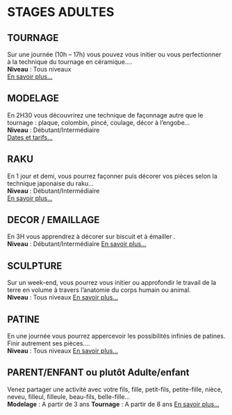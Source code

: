 # STAGES ADULTES
<!--
## Nom de la technique
_phrase d'accroche_
Durée :
Niveau : 
Tarif :
[En savoir plus...](page-technique)
-->
## TOURNAGE  
Sur une journée (10h – 17h) vous pouvez vous initier ou vous perfectionner à la technique du tournage en céramique.…   
**Niveau** : Tous niveaux    
[En savoir plus...](tournage_adultes)

## MODELAGE
En 2H30 vous découvrirez une technique de façonnage autre que le tournage : plaque, colombin, pincé, coulage, décor à l’engobe…   
**Niveau** : Débutant/Intermédiaire   
[Dates et tarifs...](modelage-adultes)

## RAKU  
En 1 jour et demi, vous pourrez façonner puis décorer vos pièces selon la technique japonaise du raku…   
**Niveau** : Débutant/Intermédiaire   
[En savoir plus...](raku_adultes) 

## DECOR / EMAILLAGE    
En 3H vous apprendrez à décorer sur biscuit et à émailler .    
**Niveau** : Débutant/Intermédiaire
[En savoir plus...](émaillage_adultes)

## SCULPTURE      
Sur un week-end, vous pourrez vous initier ou approfondir le travail de la terre en volume à travers l’anatomie du corps humain ou animal.   
**Niveau** : Tous niveaux
[En savoir plus...](sculpture_adultes)

## PATINE  
En une journée vous pourrez appercevoir les possibilités infinies de patines. Finir autrement ses pièces.…   
**Niveau** : Tous niveaux
[En savoir plus...](patine_adultes)

## PARENT/ENFANT ou plutôt Adulte/enfant 
Venez partager une activité avec votre fils, fille, petit-fils, petite-fille, nièce, neveu, filleul, filleule, beau-fils, belle-fille...  
**Modelage** : A partir de 3 ans
**Tournage** : A partir de 8 ans
[En savoir plus...](parent-enfant)
